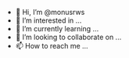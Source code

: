 - 👋 Hi, I’m @monusrws
- 👀 I’m interested in ...
- 🌱 I’m currently learning ...
- 💞️ I’m looking to collaborate on ...
- 📫 How to reach me ...

<!---
monusrws/monusrws is a ✨ special ✨ repository because its `README.md` (this file) appears on your GitHub profile.
You can click the Preview link to take a look at your changes.
--->
